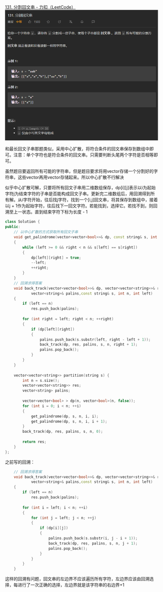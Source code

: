 [131. 分割回文串 - 力扣（LeetCode）](https://leetcode.cn/problems/palindrome-partitioning/)
![image.png](https://raw.githubusercontent.com/ren77281/pigco-image/main/img/20230519115424.png)

和最长回文子串那题类似，采用中心扩散，将符合条件的回文串保存到数组中即可。注意：单个字符也是符合条件的回文串。只需要判断头尾两个字符是否相等即可。

虽然题目要返回所有可能的字符串，但是题目要求将用vector存储一个分割好的字符串，这些vector再用vector存储起来。所以中心扩散不行解决

似乎中心扩散可解，只要将所有回文子串用二维数组保存，dp\[i]\[j]表示以i为起始字符j为结束字符的子串是否能构成回文子串。更新完二维数组后，用回溯得到所有解。从i字符开始，往后找j字符，找到一个\[i,j]回文串，将其保存到数组中，接着以j + 1作为起始字符，往后找下一回文字符。若能找到，选择它。若找不到，则回溯至上一状态。直到结束字符下标为长度 - 1

```cpp
class Solution {
public:
    // 以中心扩散的方式获取所有回文子串
    void get_palindrome(vector<vector<bool>>& dp, const string& s, int n, int left, int right)
    {
        while (left >= 0 && right < n && s[left] == s[right])
        {
            dp[left][right] = true;
            --left;
            ++right;
        }
    }
    // 回溯求得答案
    void back_track(vector<vector<bool>>& dp, vector<vector<string>>& res, 
            vector<string>& palins,const string& s, int n, int left)
    {
        if (left == n)
            res.push_back(palins);

        for (int right = left; right < n; ++right)
        {
            if (dp[left][right])
            {
                palins.push_back(s.substr(left, right - left + 1));
                back_track(dp, res, palins, s, n, right + 1);
                palins.pop_back();
            }
        }
    }

    vector<vector<string>> partition(string s) {
        int n = s.size();
        vector<vector<string>> res;
        vector<string> palins;

        vector<vector<bool> > dp(n, vector<bool>(n, false));
        for (int i = 0; i < n; ++i)
        {
            get_palindrome(dp, s, n, i, i);
            get_palindrome(dp, s, n, i, i + 1);
        }
        back_track(dp, res, palins, s, n, 0);

        return res;
    }
};
```
之前写的回溯：
```cpp
    // 回溯求得答案
    void back_track(vector<vector<bool>>& dp, vector<vector<string>>& res, 
            vector<string>& palins,const string& s, int n, int left)
    {
        if (left == n)
            res.push_back(palins);

        for (int i = left; i < n; ++i)
        {
            for (int j = left; j < n; ++j)
            {
                if (dp[i][j])
                {
                    palins.push_back(s.substr(i, j - i + 1));
                    back_track(dp, res, palins, s, n, j + 1);
                    palins.pop_back();
                }
            }
        }
    }
```
这样的回溯有问题，回文串的左边界不应该遍历所有字符，左边界应该由回溯选择，每进行了一次正确的选择，左边界就是该字符串的右边界+1